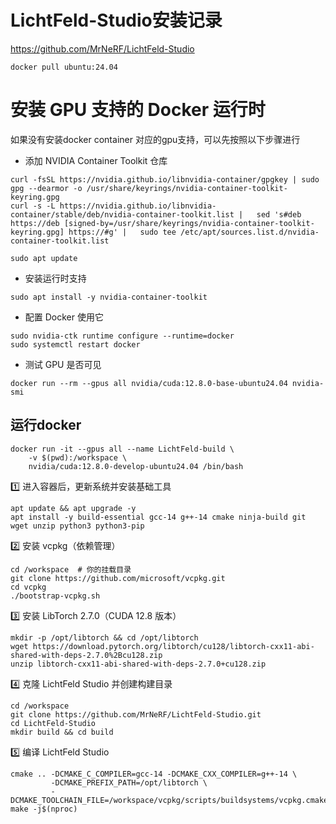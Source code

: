 

# LichtFeld-Studio安装记录




https://github.com/MrNeRF/LichtFeld-Studio


```
docker pull ubuntu:24.04
```

# 安装 GPU 支持的 Docker 运行时
如果没有安装docker container 对应的gpu支持，可以先按照以下步骤进行

- 添加 NVIDIA Container Toolkit 仓库
```
curl -fsSL https://nvidia.github.io/libnvidia-container/gpgkey | sudo gpg --dearmor -o /usr/share/keyrings/nvidia-container-toolkit-keyring.gpg
curl -s -L https://nvidia.github.io/libnvidia-container/stable/deb/nvidia-container-toolkit.list |   sed 's#deb https://deb [signed-by=/usr/share/keyrings/nvidia-container-toolkit-keyring.gpg] https://#g' |   sudo tee /etc/apt/sources.list.d/nvidia-container-toolkit.list

sudo apt update

```
- 安装运行时支持
```
sudo apt install -y nvidia-container-toolkit

```
- 配置 Docker 使用它
```
sudo nvidia-ctk runtime configure --runtime=docker
sudo systemctl restart docker
```

- 测试 GPU 是否可见
```
docker run --rm --gpus all nvidia/cuda:12.8.0-base-ubuntu24.04 nvidia-smi
```

## 运行docker

```
docker run -it --gpus all --name LichtFeld-build \
    -v $(pwd):/workspace \
    nvidia/cuda:12.8.0-develop-ubuntu24.04 /bin/bash
```

1️⃣ 进入容器后，更新系统并安装基础工具

```
apt update && apt upgrade -y
apt install -y build-essential gcc-14 g++-14 cmake ninja-build git wget unzip python3 python3-pip
```

2️⃣ 安装 vcpkg（依赖管理）

```
cd /workspace  # 你的挂载目录
git clone https://github.com/microsoft/vcpkg.git
cd vcpkg
./bootstrap-vcpkg.sh
```

3️⃣ 安装 LibTorch 2.7.0（CUDA 12.8 版本）

```
mkdir -p /opt/libtorch && cd /opt/libtorch
wget https://download.pytorch.org/libtorch/cu128/libtorch-cxx11-abi-shared-with-deps-2.7.0%2Bcu128.zip
unzip libtorch-cxx11-abi-shared-with-deps-2.7.0+cu128.zip
```

4️⃣ 克隆 LichtFeld Studio 并创建构建目录

```
cd /workspace
git clone https://github.com/MrNeRF/LichtFeld-Studio.git
cd LichtFeld-Studio
mkdir build && cd build
```

5️⃣ 编译 LichtFeld Studio

```
cmake .. -DCMAKE_C_COMPILER=gcc-14 -DCMAKE_CXX_COMPILER=g++-14 \
         -DCMAKE_PREFIX_PATH=/opt/libtorch \
         -DCMAKE_TOOLCHAIN_FILE=/workspace/vcpkg/scripts/buildsystems/vcpkg.cmake
make -j$(nproc)
```





